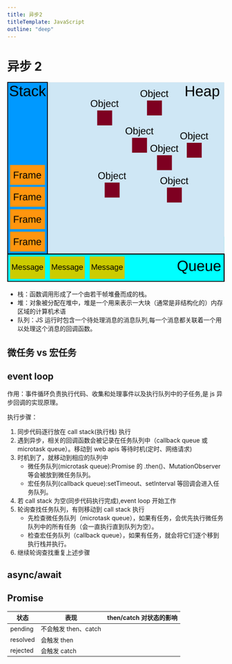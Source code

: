 ```yaml
---
title: 异步2
titleTemplate: JavaScript
outline: "deep"
---
```


# 异步 2

![堆栈示意图](./imgs/005_stack.svg)

- 栈：函数调用形成了一个由若干帧堆叠而成的栈。
- 堆：对象被分配在堆中，堆是一个用来表示一大块（通常是非结构化的）内存区域的计算机术语
- 队列：JS 运行时包含一个待处理消息的消息队列,每一个消息都关联着一个用以处理这个消息的回调函数。

## 微任务 vs 宏任务

## event loop

作用：事件循环负责执行代码、收集和处理事件以及执行队列中的子任务,是 js 异步回调的实现原理。

执行步骤：

1. 同步代码逐行放在 call stack(执行栈) 执行
2. 遇到异步，相关的回调函数会被记录在任务队列中（callback queue 或 microtask queue）。移动到 web apis 等待时机(定时、网络请求)
3. 时机到了，就移动到相应的队列中
   - 微任务队列(microtask queue):Promise 的 .then()、MutationObserver 等会被放到微任务队列。
   - 宏任务队列(callback queue):setTimeout、setInterval 等回调会进入任务队列。
4. 若 call stack 为空(同步代码执行完成),event loop 开始工作
5. 轮询查找任务队列，有则移动到 call stack 执行
   - 先检查微任务队列（microtask queue），如果有任务，会优先执行微任务队列中的所有任务（会一直执行直到队列为空）。
   - 检查宏任务队列（callback queue），如果有任务，就会将它们逐个移到执行栈并执行。
6. 继续轮询查找重复上述步骤

## async/await

## Promise

| 状态     | 表现                 | then/catch 对状态的影响 |
| -------- | -------------------- | ----------------------- |
| pending  | 不会触发 then、catch |                         |
| resolved | 会触发 then          |                         |
| rejected | 会触发 catch         |                         |
